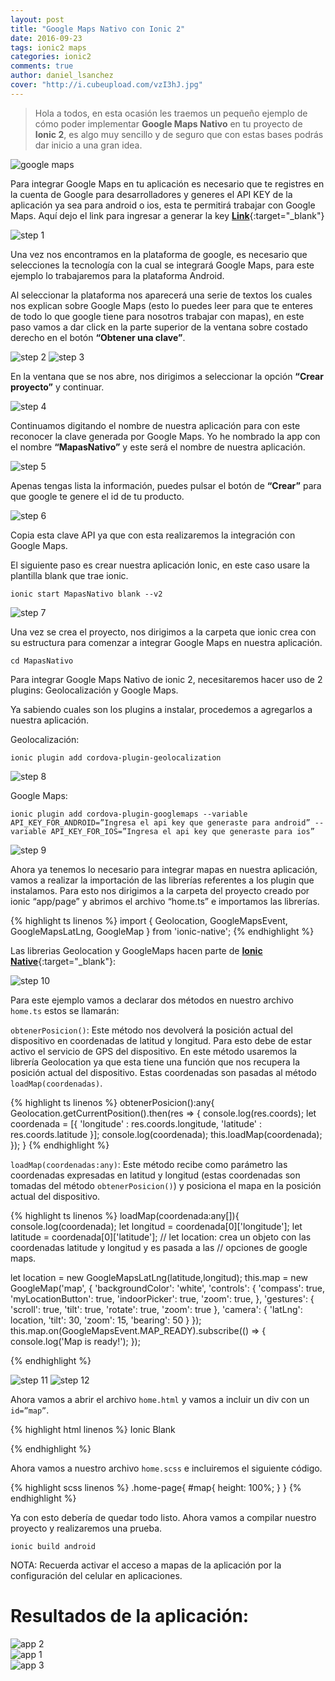 ```yaml
---
layout: post
title: "Google Maps Nativo con Ionic 2"
date: 2016-09-23
tags: ionic2 maps
categories: ionic2
comments: true
author: daniel_lsanchez
cover: "http://i.cubeupload.com/vzI3hJ.jpg"
---
```


> Hola a todos, en esta ocasión les traemos un pequeño ejemplo de cómo poder implementar **Google Maps Nativo** en tu proyecto de **Ionic 2**, es algo muy sencillo y de seguro que con estas bases podrás dar inicio a una gran idea.

<img class="img-responsive" src="http://i.cubeupload.com/vzI3hJ.jpg" alt="google maps">

Para integrar Google Maps en tu aplicación es necesario que te registres en la cuenta de Google para desarrolladores y generes el API KEY de la aplicación ya sea para android o ios, esta te permitirá trabajar con Google Maps. Aquí dejo el link para ingresar a generar la key [**Link**](https://developers.google.com/maps/?hl=es-419.){:target="_blank"}

<img class="img-responsive" src="http://i.cubeupload.com/kX4StC.jpg" alt="step 1">

Una vez nos encontramos en la plataforma de google, es necesario que selecciones la tecnología con la cual se integrará Google Maps, para este ejemplo lo trabajaremos para la plataforma Android.

Al seleccionar la plataforma nos aparecerá una serie de textos los cuales nos explican sobre Google Maps (esto lo puedes leer para que te enteres de todo lo que google tiene para nosotros trabajar con mapas), en este paso vamos a dar click en la parte superior de la ventana sobre costado derecho en el botón **“Obtener una clave”**.

<img class="img-responsive" src="http://i.cubeupload.com/ftWfcm.jpg" alt="step 2">
<img class="img-responsive" src="http://i.cubeupload.com/Wpn8Ga.jpg" alt="step 3">

En la ventana que se nos abre, nos dirigimos a seleccionar la opción **“Crear proyecto”** y continuar.

<img class="img-responsive" src="http://i.cubeupload.com/48GboH.jpg" alt="step 4">

Continuamos digitando el nombre de nuestra aplicación para con este reconocer la clave generada por Google Maps. Yo he nombrado la app con el nombre **“MapasNativo”** y este será el nombre de nuestra aplicación.

<img class="img-responsive" src="http://i.cubeupload.com/5iOdPK.jpg" alt="step 5">

Apenas tengas lista la información, puedes pulsar el botón de **“Crear”** para que google te genere el id de tu producto.

<img class="img-responsive" src="http://i.cubeupload.com/QucGs7.jpg" alt="step 6">

Copia esta clave API ya que con esta realizaremos la integración con Google Maps.

El siguiente paso es crear nuestra aplicación Ionic, en este caso usare la plantilla blank que trae ionic.

```
ionic start MapasNativo blank --v2
```

<img class="img-responsive" src="http://i.cubeupload.com/asIPEb.jpg" alt="step 7">

Una vez se crea el proyecto, nos dirigimos a la carpeta que ionic crea con su estructura para comenzar a integrar Google Maps en nuestra aplicación.

```
cd MapasNativo
```

Para integrar Google Maps Nativo de ionic 2, necesitaremos hacer uso de 2 plugins: Geolocalización y Google Maps.

Ya sabiendo cuales son los plugins a instalar, procedemos a agregarlos a nuestra aplicación.

Geolocalización:

```
ionic plugin add cordova-plugin-geolocalization
```

<img class="img-responsive" src="http://i.cubeupload.com/IDhcA0.jpg" alt="step 8">

Google Maps:

```
ionic plugin add cordova-plugin-googlemaps --variable API_KEY_FOR_ANDROID=”Ingresa el api key que generaste para android” --variable API_KEY_FOR_IOS=”Ingresa el api key que generaste para ios”
```

<img class="img-responsive" src="http://i.cubeupload.com/NamKFU.jpg" alt="step 9">

Ahora ya tenemos lo necesario para integrar mapas en nuestra aplicación, vamos a realizar la importación de las librerías referentes a los plugin que instalamos. Para esto nos dirigimos a la carpeta del proyecto creado por ionic “app/page” y abrimos el archivo “home.ts” e importamos las librerías.

{% highlight ts linenos %}
import { Geolocation, GoogleMapsEvent, GoogleMapsLatLng, GoogleMap } from 'ionic-native';
{% endhighlight %}

Las librerias Geolocation y GoogleMaps hacen parte de [**Ionic Native**](http://www.ion-book.com/ionic2/ionic-native){:target="_blank"}:

<img class="img-responsive" src="http://i.cubeupload.com/4kBzpX.jpg" alt="step 10">

Para este ejemplo vamos a declarar dos métodos en nuestro archivo `home.ts` estos se llamarán:

`obtenerPosicion()`: Este método nos devolverá la posición actual del dispositivo en coordenadas de latitud y longitud. Para esto debe de estar activo el servicio de GPS del dispositivo. En este método usaremos la librería Geolocation ya que esta tiene una función que nos recupera la posición actual del dispositivo. Estas coordenadas son pasadas al método `loadMap(coordenadas)`.

{% highlight ts linenos %}
obtenerPosicion():any{
  Geolocation.getCurrentPosition().then(res => {
    console.log(res.coords);
    let coordenada = [{
      'longitude' : res.coords.longitude,
      'latitude' : res.coords.latitude
    }];
    console.log(coordenada);
    this.loadMap(coordenada);
  });
}
{% endhighlight %}

`loadMap(coordenadas:any)`: Este método recibe como parámetro las coordenadas expresadas en latitud y longitud (estas coordenadas son tomadas del método `obtenerPosicion()`) y posiciona el mapa en la posición actual del dispositivo.

{% highlight ts linenos %}
loadMap(coordenada:any[]){
  console.log(coordenada);
  let longitud = coordenada[0]['longitude'];
  let latitude = coordenada[0]['latitude'];
  // let location: crea un objeto con las coordenadas latitude y longitud y es pasada a las // opciones de google maps.

  let location = new GoogleMapsLatLng(latitude,longitud);
  this.map = new GoogleMap('map', {
      'backgroundColor': 'white',
      'controls': {
      'compass': true,
      'myLocationButton': true,
      'indoorPicker': true,
      'zoom': true,
    },
    'gestures': {
      'scroll': true,
      'tilt': true,
      'rotate': true,
      'zoom': true
    },
    'camera': {
      'latLng': location,
      'tilt': 30,
      'zoom': 15,
      'bearing': 50
    }
  });
  this.map.on(GoogleMapsEvent.MAP_READY).subscribe(() => {
  console.log('Map is ready!');
});

{% endhighlight %}

<img class="img-responsive" src="http://i.cubeupload.com/6alr1n.jpg" alt="step 11">
<img class="img-responsive" src="http://i.cubeupload.com/6c3Ff6.jpg" alt="step 12">

Ahora vamos a abrir el archivo `home.html` y vamos a incluir un div con un `id=”map”`.

{% highlight html linenos %}
<ion-header>
  <ion-navbar>
    <ion-title>Ionic Blank</ion-title>
  </ion-navbar>
</ion-header>

<ion-content padding>
  <div id="map"></div>
</ion-content>
{% endhighlight %}

Ahora vamos a nuestro archivo `home.scss` e incluiremos el siguiente código.

{% highlight scss linenos %}
.home-page{
  #map{
    height: 100%;
  }
}
{% endhighlight %}

Ya con esto debería de quedar todo listo. Ahora vamos a compilar nuestro proyecto y realizaremos una prueba.

```
ionic build android
```

NOTA: Recuerda activar el acceso a mapas de la aplicación por la configuración del celular en aplicaciones.

# Resultados de la aplicación: 

<div class="row">
  <div class="col-xs-12 col-sm-4">
    <img class="img-responsive" src="http://i.cubeupload.com/lQvKh1.jpg" alt="app 2">
  </div>
  <div class="col-xs-12 col-sm-4">
    <img class="img-responsive" src="http://i.cubeupload.com/lhHr7n.jpg" alt="app 1">
  </div>
  <div class="col-xs-12 col-sm-4">
    <img class="img-responsive" src="http://i.cubeupload.com/HZbINA.jpg" alt="app 3">
  </div>
</div>